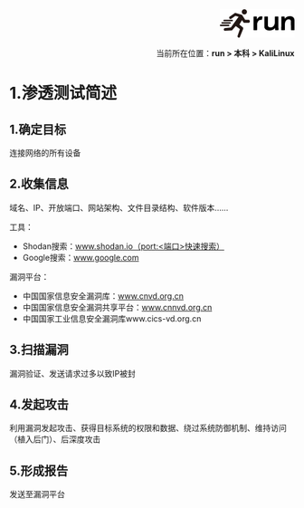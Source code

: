 <div align="right"><a href="https://github.com/YuXiang187/run"><img src="./assets/run.png"></a></div>
<p align="right">当前所在位置：<strong>run > 本科 > KaliLinux</strong></p>

# 1.渗透测试简述

## 1.确定目标

连接网络的所有设备

## 2.收集信息

域名、IP、开放端口、网站架构、文件目录结构、软件版本……

工具：

- Shodan搜索：www.shodan.io（port:<端口>快速搜索）
- Google搜索：www.google.com

漏洞平台：

- 中国国家信息安全漏洞库：www.cnvd.org.cn
- 中国国家信息安全漏洞共享平台：www.cnnvd.org.cn
- 中国国家工业信息安全漏洞库www.cics-vd.org.cn

## 3.扫描漏洞

漏洞验证、发送请求过多以致IP被封

## 4.发起攻击

利用漏洞发起攻击、获得目标系统的权限和数据、绕过系统防御机制、维持访问（植入后门）、后深度攻击

## 5.形成报告

发送至漏洞平台